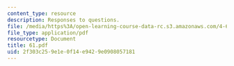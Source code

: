 ```yaml
---
content_type: resource
description: Responses to questions.
file: /media/https%3A/open-learning-course-data-rc.s3.amazonaws.com/4-645-selected-topics-in-architecture-architecture-from-1750-to-the-present-fall-2004/2f303c259e1e0f14e9429e0908057181_61.pdf
file_type: application/pdf
resourcetype: Document
title: 61.pdf
uid: 2f303c25-9e1e-0f14-e942-9e0908057181
---
```

